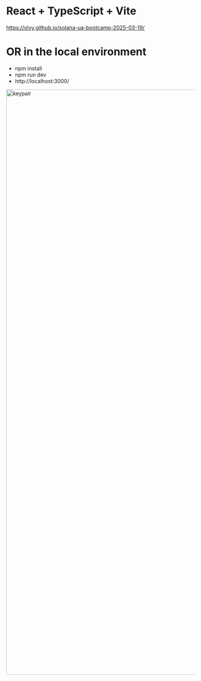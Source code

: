 # React + TypeScript + Vite

https://olvy.github.io/solana-ua-bootcamp-2025-03-19/

# OR in the local environment

- npm install
- npm run dev
- http://localhost:3000/

<img width="1565" alt="keypair" src="https://github.com/user-attachments/assets/a00a408e-c77b-454c-a3fa-17fed2b9d58f" />
